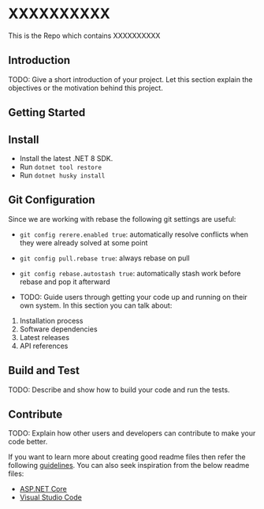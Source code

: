 # XXXXXXXXXX

This is the Repo which contains XXXXXXXXXX

## Introduction

TODO: Give a short introduction of your project. Let this section explain the objectives or the motivation behind this project.

## Getting Started

## Install
- Install the latest .NET 8 SDK.
- Run `dotnet tool restore`
- Run `dotnet husky install`

## Git Configuration

Since we are working with rebase the following git settings are useful:

- `git config rerere.enabled true`: automatically resolve conflicts when they were already solved at some point
- `git config pull.rebase true`: always rebase on pull
- `git config rebase.autostash true`: automatically stash work before rebase and pop it afterward

- TODO: Guide users through getting your code up and running on their own system. In this section you can talk about:

1. Installation process
2. Software dependencies
3. Latest releases
4. API references

## Build and Test


TODO: Describe and show how to build your code and run the tests.

## Contribute

TODO: Explain how other users and developers can contribute to make your code better.

If you want to learn more about creating good readme files then refer the following [guidelines](https://docs.microsoft.com/en-us/azure/devops/repos/git/create-a-readme?view=azure-devops). You can also seek inspiration from the below readme files:

- [ASP.NET Core](https://github.com/aspnet/Home)
- [Visual Studio Code](https://github.com/Microsoft/vscode)
